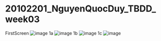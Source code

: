 # 20102201_NguyenQuocDuy_TBDD_week03
FirstScreen
![image](https://github.com/user-attachments/assets/b39bbd41-91f2-495b-b961-06a703519e23)
1a
![image](https://github.com/user-attachments/assets/fcaa7a26-a97f-4db6-9a62-1799e220ce7f)
1b
![image](https://github.com/user-attachments/assets/aadceb4d-3a00-486c-9818-a76d5ac064c4)
1c
![image](https://github.com/user-attachments/assets/0ba2cc80-a364-462d-a30e-96508b0655d1)

